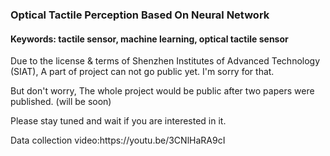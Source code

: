 ### Optical Tactile Perception Based On Neural Network
#### Keywords: tactile sensor, machine learning, optical tactile sensor
<p>Due to the license & terms of Shenzhen Institutes of Advanced Technology (SIAT), A part of project can not go public yet. I'm sorry for that.</p>
<p>But don't worry, The whole project would be public after two papers were published. (will be soon)</p>
<p>Please stay tuned and wait if you are interested in it.</p>
<p>Data collection video:https://youtu.be/3CNlHaRA9cI</p>
